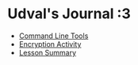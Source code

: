 # Udval's Journal :3
- [Command Line Tools](entries/1stjournal.md)
- [Encryption Activity](entries/2ndjournal.md)
- [Lesson Summary](entries/3rdjournal.md)
